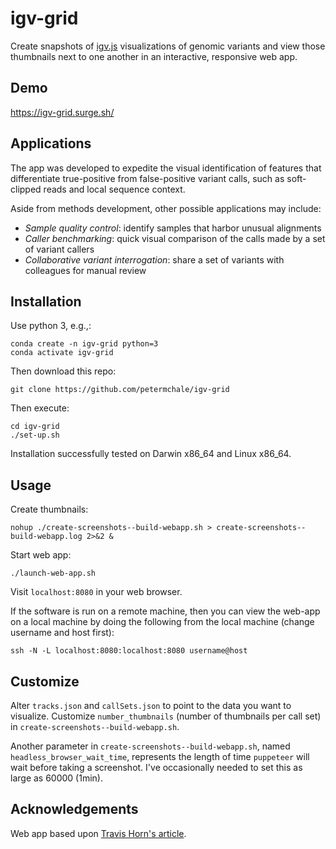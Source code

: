 # igv-grid

Create snapshots of [igv.js](https://github.com/igvteam/igv.js/) visualizations of genomic variants and view those thumbnails next to one another in an interactive, responsive web app.

## Demo 

https://igv-grid.surge.sh/

## Applications 

The app was developed to expedite the visual identification of features that differentiate true-positive from false-positive variant calls, such as soft-clipped reads and local sequence context. 

Aside from methods development, other possible applications may include: 
* *Sample quality control*: identify samples that harbor unusual alignments
* *Caller benchmarking*: quick visual comparison of the calls made by a set of variant callers
* *Collaborative variant interrogation*: share a set of variants with colleagues for manual review

## Installation

Use python 3, e.g.,: 
```
conda create -n igv-grid python=3
conda activate igv-grid
```

Then download this repo: 
```
git clone https://github.com/petermchale/igv-grid
```

Then execute: 
```
cd igv-grid
./set-up.sh 
```

Installation successfully tested on Darwin x86_64 and Linux x86_64. 

## Usage  

Create thumbnails:

```
nohup ./create-screenshots--build-webapp.sh > create-screenshots--build-webapp.log 2>&2 &
```

Start web app:
```
./launch-web-app.sh
```
Visit `localhost:8080` in your web browser. 

If the software is run on a remote machine, then you can view the web-app on a local machine by doing the following from the local machine (change username and host first):
```
ssh -N -L localhost:8080:localhost:8080 username@host
```

## Customize 

Alter `tracks.json` and `callSets.json` to point to the data you want to visualize. Customize `number_thumbnails` (number of thumbnails per call set) in `create-screenshots--build-webapp.sh`. 

Another parameter in `create-screenshots--build-webapp.sh`, named `headless_browser_wait_time`, represents the length of time `puppeteer` will wait before taking a screenshot. I've occasionally needed to set this as large as 60000 (1min). 

## Acknowledgements

Web app based upon [Travis Horn's article](https://travishorn.com/creating-a-photo-gallery-with-vue-css-grid-3e0a3dd25285).

